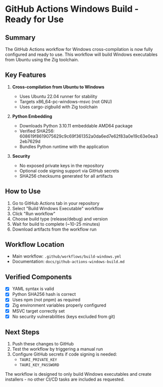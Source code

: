 # GitHub Actions Windows Build - Ready for Use

## Summary

The GitHub Actions workflow for Windows cross-compilation is now fully configured and ready to use. This workflow will build Windows executables from Ubuntu using the Zig toolchain.

## Key Features

1. **Cross-compilation from Ubuntu to Windows**
   - Uses Ubuntu 22.04 runner for stability
   - Targets x86_64-pc-windows-msvc (not GNU)
   - Uses cargo-zigbuild with Zig toolchain

2. **Python Embedding**
   - Downloads Python 3.10.11 embeddable AMD64 package
   - Verified SHA256: 608619f8619075629c9c69f361352a0da6ed7e62f83a0e19c63e0ea32eb7629d
   - Bundles Python runtime with the application

3. **Security**
   - No exposed private keys in the repository
   - Optional code signing support via GitHub secrets
   - SHA256 checksums generated for all artifacts

## How to Use

1. Go to GitHub Actions tab in your repository
2. Select "Build Windows Executable" workflow
3. Click "Run workflow"
4. Choose build type (release/debug) and version
5. Wait for build to complete (~10-25 minutes)
6. Download artifacts from the workflow run

## Workflow Location

- Main workflow: `.github/workflows/build-windows.yml`
- Documentation: `docs/github-actions-windows-build.md`

## Verified Components

- [x] YAML syntax is valid
- [x] Python SHA256 hash is correct
- [x] Uses npm (not pnpm) as required
- [x] Zig environment variables properly configured
- [x] MSVC target correctly set
- [x] No security vulnerabilities (keys excluded from git)

## Next Steps

1. Push these changes to GitHub
2. Test the workflow by triggering a manual run
3. Configure GitHub secrets if code signing is needed:
   - `TAURI_PRIVATE_KEY`
   - `TAURI_KEY_PASSWORD`

The workflow is designed to only build Windows executables and create installers - no other CI/CD tasks are included as requested.